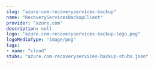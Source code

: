 ```yaml
---
slug: "azure-com-recoveryservices-backup"
name: "RecoveryServicesBackupClient"
provider: "azure.com"
description: null
logo: "azure.com-recoveryservices-backup-logo.png"
logoMediaType: "image/png"
tags:
- name: "cloud"
stubs: "azure.com-recoveryservices-backup-stubs.json"
---
```

